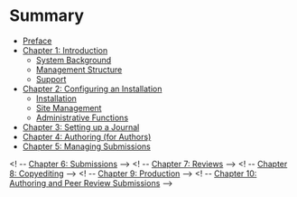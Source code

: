 # Summary

* [Preface](README.md)
* [Chapter 1: Introduction](introduction.md)
  * [System Background](system_background.md)
  * [Management Structure](management_structure.md)
  * [Support](support.md)
* [Chapter 2: Configuring an Installation](configuring_installation.md)
  * [Installation](installation.md)
  * [Site Management](site_management.md)
  * [Administrative Functions](administrative_functions.md) 
* [Chapter 3: Setting up a Journal](03-setting-up-journal.md) 
* [Chapter 4: Authoring (for Authors)](04-authoring.md) 
* [Chapter 5: Managing Submissions](05-managing-submissions.md)

<! -- [Chapter 6: Submissions](chapter_6_submissions.md) -->
<! -- [Chapter 7: Reviews](chapter_7_reviews.md) -->
<! -- [Chapter 8: Copyediting](chapter_8_copyediting.md) -->
<! -- [Chapter 9: Production](chapter_9_production.md) -->
<! -- [Chapter 10: Authoring and Peer Review Submissions](chapter_10_.md) -->